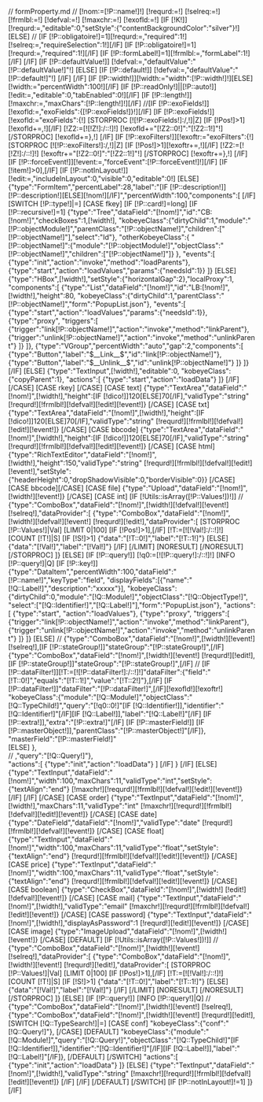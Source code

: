 // formProperty.md
//
[!nom:=[!P::name!]!]
[!requrd:=!]
[!selreq:=!]
[!frmlbl:=!]
[!defval:=!]
[!maxchr:=!]
[!exofld:=!]
[IF [!K!]]
	[!requrd:=,"editable":0,"setStyle":{"contentBackgroundColor":"silver"}!]
[ELSE]
//	[IF [!P::obligatoire!]=1][!requrd:=,"required":1!][!selreq:=,"requireSelection":1!][/IF]
	[IF [!P::obligatoire!]=1][!requrd:=,"required":1!][/IF]
	[IF [!P::formLabel!]=1][!frmlbl:=,"formLabel":1!][/IF]
[/IF]
[IF [!P::defaultValue!]]
	[!defval:=,"defaultValue":"[!P::defaultValue!]"!]
[ELSE]
	[IF [!P::default!]]
		[!defval:=,"defaultValue":"[!P::default!]"!]
	[/IF]
[/IF]
[IF [!P::width!]][!width:="width":[!P::width!]!][ELSE][!width:="percentWidth":100!][/IF]
[IF [!P::readOnly!]||[!P::auto!]][!edit:=,"editable":0,"tabEnabled":0!][/IF]
[IF [!P::length!]][!maxchr:=,"maxChars":[!P::length!]!][/IF]
//[IF [!P::exoFields!]][!exofld:=,"exoFields":{[!P::exoFields!]}!][/IF]
[IF [!P::exoFields!]][!exofld:="exoFields":{!]
	[STORPROC [![!P::exoFields!]:/,!]|Z]
		[IF [!Pos!]>1][!exofld+=,!][/IF]
		[!Z2:=[![!Z!]:/::!]!]
		[!exofld+="[!Z2::0!]":"[!Z2::1!]"!]
	[/STORPROC]
	[!exofld+=},!]
[/IF]
[IF [!P::exoFilters!]][!exoftr:="exoFilters":{!]
	[STORPROC [![!P::exoFilters!]:/,!]|Z]
		[IF [!Pos!]>1][!exoftr+=,!][/IF]
		[!Z2:=[![!Z!]:/::!]!]
		[!exoftr+="[!Z2::0!]":"[!Z2::1!]"!]
	[/STORPROC]
	[!exoftr+=},!]
[/IF]
[IF [!P::forceEvent!]][!event:=,"forceEvent":[!P::forceEvent!]!][/IF]
[IF [!item!]>0],[/IF]
[IF [!P::notInLayout!]]
	[!edit:=,"includeInLayout":0,"visible":0,"editable":0!]
[ELSE]
	{"type":"FormItem","percentLabel":28,"label":"[IF [!P::description!]][!P::description!][ELSE][!nom!][/IF]","percentWidth":100,"components":[
[/IF]
[SWITCH [!P::type!]|=]
	[CASE fkey]
		[IF [!P::card!]=long]
			[IF [!P::recursive!]=1]
				{"type":"Tree","dataField":"[!nom!]","id":"CB:[!nom!]","checkBoxes":1,[!width!],
				"kobeyeClass":{"dirtyChild":1,"module":"[!P::objectModule!]","parentClass":"[!P::objectName!]","children":["[!P::objectName!]"],"select":"Id"},
				"otherKobeyeClass":{
					"[!P::objectName!]":{"module":"[!P::objectModule!]","objectClass":"[!P::objectName!]","children":["[!P::objectName!]"]}
				},
				"events":[
					{"type":"init","action":"invoke","method":"loadParents"},
					{"type":"start","action":"loadValues","params":{"needsId":1}}
				]}
			[ELSE]
				{"type":"HBox",[!width!],"setStyle":{"horizontalGap":2},"localProxy":1,
				"components":[
					{"type":"List","dataField":"[!nom!]","id":"LB:[!nom!]",[!width!],"height":80,
					"kobeyeClass":{"dirtyChild":1,"parentClass":"[!P::objectName!]","form":"PopupList.json"},
					"events":[
						{"type":"start","action":"loadValues","params":{"needsId":1}},
						{"type":"proxy", "triggers":[
							{"trigger":"link[!P::objectName!]","action":"invoke","method":"linkParent"},
							{"trigger":"unlink[!P::objectName!]","action":"invoke","method":"unlinkParent"}
						]}
					]},
					{"type":"VGroup","percentWidth":"auto","gap":2,"components":[
						{"type":"Button","label":"$__Link__$","id":"link[!P::objectName!]"},
						{"type":"Button","label":"$__Unlink__$","id":"unlink[!P::objectName!]"}
					]}
				]}
			[/IF]
		[ELSE]
			{"type":"TextInput",[!width!],"editable":0,
			"kobeyeClass":{"copyParent":1},
			"actions":[
				{"type":"start","action":"loadData"}
			]}
		[/IF]
	[/CASE]
	[CASE rkey]
	[/CASE]
	[CASE text]
		{"type":"TextArea","dataField":"[!nom!]",[!width!],"height":[IF [!dico!]]120[ELSE]70[/IF],"validType":"string" [!requrd!][!frmlbl!][!defval!][!edit!][!event!]}
	[/CASE]
	[CASE txt]
		{"type":"TextArea","dataField":"[!nom!]",[!width!],"height":[IF [!dico!]]120[ELSE]70[/IF],"validType":"string" [!requrd!][!frmlbl!][!defval!][!edit!][!event!]}
	[/CASE]
	[CASE bbcode]
		{"type":"TextArea","dataField":"[!nom!]",[!width!],"height":[IF [!dico!]]120[ELSE]70[/IF],"validType":"string" [!requrd!][!frmlbl!][!defval!][!edit!][!event!]}
	[/CASE]
	[CASE html]
		{"type":"RichTextEditor","dataField":"[!nom!]",[!width!],"height":150,"validType":"string" [!requrd!][!frmlbl!][!defval!][!edit!][!event!],"setStyle":{"headerHeight":0,"dropShadowVisible":0,"borderVisible":0}}
	[/CASE]
	[CASE bbcode][/CASE]
	[CASE file]
		{"type":"Upload","dataField":"[!nom!]",[!width!][!event!]}
	[/CASE]
	[CASE int]
		[IF [!Utils::isArray([!P::Values!])!]]
//			{"type":"ComboBox","dataField":"[!nom!]",[!width!][!defval!][!event!] [!selreq!],"dataProvider":[
			{"type":"ComboBox","dataField":"[!nom!]",[!width!][!defval!][!event!] [!requrd!][!edit!],"dataProvider":[
				[STORPROC [!P::Values!]|Val]
					[LIMIT 0|100]
						[IF [!Pos!]>1],[/IF]
						[!T:=[![!Val!]:/::!]!]	
						[COUNT [!T!]|S]
						[IF [!S!]>1]
							{"data":"[!T::0!]","label":"[!T::1!]"}
						[ELSE]
							{"data":"[!Val!]","label":"[!Val!]"}
						[/IF]
					[/LIMIT]
					[NORESULT]
					[/NORESULT]
				[/STORPROC]
			]}
		[ELSE]
			[IF [!P::query!]]
				[!q0:=[![!P::query!]:/::!]!]
				[INFO [!P::query!]|Q]
				[IF [!P::key!]]
					{"type":"DataItem","percentWidth":100,"dataField":"[!P::name!]","keyType":"field",
					"displayFields":[{"name":"[!Q::Label!]","description":"xxxxx"}],
					"kobeyeClass":{"dirtyChild":0,"module":"[!Q::Module!]","objectClass":"[!Q::ObjectType!]",
					"select":["[!Q::Identifier!]","[!Q::Label!]"],"form":"PopupList.json"},
					"actions":[
						{"type":"start", "action":"loadValues"},
						{"type":"proxy", "triggers":[
							{"trigger":"link[!P::objectName!]","action":"invoke","method":"linkParent"},
							{"trigger":"unlink[!P::objectName!]","action":"invoke","method":"unlinkParent"}
						]}
					]}
				[ELSE]
//					{"type":"ComboBox","dataField":"[!nom!]",[!width!][!event!] [!selreq!],[IF [!P::stateGroup!]]"stateGroup":"[!P::stateGroup!]",[/IF]
					{"type":"ComboBox","dataField":"[!nom!]",[!width!][!event!] [!requrd!][!edit!],[IF [!P::stateGroup!]]"stateGroup":"[!P::stateGroup!]",[/IF]
//					[IF [!P::dataFilter!]][!T:=[![!P::dataFilter!]:/::!]!]"dataFilter":{"field":"[!T::0!]","equals":"[!T::1!]","value":"[!T::2!]"},[/IF]
					[IF [!P::dataFilter!]]"dataFilter":"[!P::dataFilter!]",[/IF][!exofld!][!exoftr!]
					"kobeyeClass":{"module":"[!Q::Module!]","objectClass":"[!Q::TypeChild!]","query":"[!q0::0!]"[IF [!Q::Identifier!]],"identifier":"[!Q::Identifier!]"[/IF][IF [!Q::Label!]],"label":"[!Q::Label!]"[/IF]
					[IF [!P::extra!]],"extra":"[!P::extra!]"[/IF]
					[IF [!P::masterField!]] 
						[IF [!P::masterObject!]],"parentClass":"[!P::masterObject!]"[/IF]},
						"masterField":"[!P::masterField!]"				
					[ELSE]
						},				
//						,"query":"[!Q::Query!]"},				
						"actions":[
							{"type":"init","action":"loadData"}
						]
					[/IF]
					}
				[/IF]
			[ELSE]
				{"type":"TextInput","dataField":"[!nom!]","width":100,"maxChars":11,"validType":"int","setStyle":{"textAlign":"end"} [!maxchr!][!requrd!][!frmlbl!][!defval!][!edit!][!event!]}
			[/IF]
		[/IF]
	[/CASE]
	[CASE order]
			{"type":"TextInput","dataField":"[!nom!]",[!width!],"maxChars":11,"validType":"int" [!maxchr!][!requrd!][!frmlbl!][!defval!][!edit!][!event!]}
	[/CASE]
	[CASE date]
			{"type":"DateField","dataField":"[!nom!]","validType":"date" [!requrd!][!frmlbl!][!defval!][!event!]}
	[/CASE]
	[CASE float]
		{"type":"TextInput","dataField":"[!nom!]","width":100,"maxChars":11,"validType":"float","setStyle":{"textAlign":"end"} [!requrd!][!frmlbl!][!defval!][!edit!][!event!]}
	[/CASE]
	[CASE price]
		{"type":"TextInput","dataField":"[!nom!]","width":100,"maxChars":11,"validType":"float","setStyle":{"textAlign":"end"} [!requrd!][!frmlbl!][!defval!][!edit!][!event!]}
	[/CASE]
	[CASE boolean]
		{"type":"CheckBox","dataField":"[!nom!]",[!width!] [!edit!][!defval!][!event!]}
	[/CASE]
	[CASE mail]
		{"type":"TextInput","dataField":"[!nom!]",[!width!],"validType":"email" [!maxchr!][!requrd!][!frmlbl!][!defval!][!edit!][!event!]}
	[/CASE]
	[CASE password]
		{"type":"TextInput","dataField":"[!nom!]",[!width!],"displayAsPassword":1 [!requrd!][!edit!][!event!]}
	[/CASE]
	[CASE image]
		{"type":"ImageUpload","dataField":"[!nom!]",[!width!][!event!]}
	[/CASE]
	[DEFAULT]
		[IF [!Utils::isArray([!P::Values!])!]]
//			{"type":"ComboBox","dataField":"[!nom!]",[!width!][!event!] [!selreq!],"dataProvider":[
			{"type":"ComboBox","dataField":"[!nom!]",[!width!][!event!] [!requrd!][!edit!],"dataProvider":[
				[STORPROC [!P::Values!]|Val]
					[LIMIT 0|100]
						[IF [!Pos!]>1],[/IF]
						[!T:=[![!Val!]:/::!]!]	
						[COUNT [!T!]|S]
						[IF [!S!]>1]
							{"data":"[!T::0!]","label":"[!T::1!]"}
						[ELSE]
							{"data":"[!Val!]","label":"[!Val!]"}
						[/IF]
					[/LIMIT]
					[NORESULT]
					[/NORESULT]
				[/STORPROC]
			]}
		[ELSE]
			[IF [!P::query!]]
				[INFO [!P::query!]|Q]
//				{"type":"ComboBox","dataField":"[!nom!]",[!width!][!event!] [!selreq!],
				{"type":"ComboBox","dataField":"[!nom!]",[!width!][!event!] [!requrd!][!edit!],
				[SWITCH [!Q::TypeSearch!]|=]
					[CASE conf]
						"kobeyeClass":{"conf":"[!Q::Query!]"},
					[/CASE]
					[DEFAULT]
						"kobeyeClass":{"module":"[!Q::Module!]","query":"[!Q::Query!]","objectClass":"[!Q::TypeChild!]"[IF [!Q::Identifier!]],"identifier":"[!Q::Identifier!]"[/IF][IF [!Q::Label!]],"label":"[!Q::Label!]"[/IF]},
					[/DEFAULT]
				[/SWITCH]
				"actions":[
					{"type":"init","action":"loadData"}
				]}
			[ELSE]
				{"type":"TextInput","dataField":"[!nom!]",[!width!],"validType":"string" [!maxchr!][!requrd!][!frmlbl!][!defval!][!edit!][!event!]}
			[/IF]
		[/IF]
	[/DEFAULT]
[/SWITCH]
[IF [!P::notInLayout!]!=1]
	]}
[/IF]




